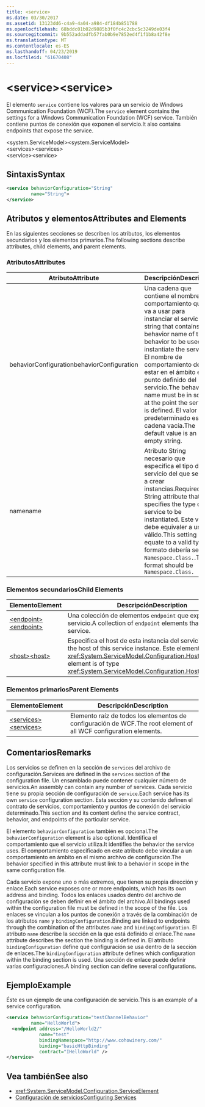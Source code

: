 ```yaml
---
title: <service>
ms.date: 03/30/2017
ms.assetid: 13123dd6-c4a9-4a04-a984-df184b851788
ms.openlocfilehash: 68bddc01b02d9885b3f0fc4c2cbc5c3249de03f4
ms.sourcegitcommit: 9b552addadfb57fab0b9e7852ed4f1f1b8a42f8e
ms.translationtype: MT
ms.contentlocale: es-ES
ms.lasthandoff: 04/23/2019
ms.locfileid: "61670408"
---
```

# <a name="service"></a><span data-ttu-id="26b68-101">\<service></span><span class="sxs-lookup"><span data-stu-id="26b68-101">\<service></span></span>
<span data-ttu-id="26b68-102">El elemento `service` contiene los valores para un servicio de Windows Communication Foundation (WCF).</span><span class="sxs-lookup"><span data-stu-id="26b68-102">The `service` element contains the settings for a Windows Communication Foundation (WCF) service.</span></span> <span data-ttu-id="26b68-103">También contiene puntos de conexión que exponen el servicio.</span><span class="sxs-lookup"><span data-stu-id="26b68-103">It also contains endpoints that expose the service.</span></span>  
  
 <span data-ttu-id="26b68-104">\<system.ServiceModel></span><span class="sxs-lookup"><span data-stu-id="26b68-104">\<system.ServiceModel></span></span>  
<span data-ttu-id="26b68-105">\<services></span><span class="sxs-lookup"><span data-stu-id="26b68-105">\<services></span></span>  
<span data-ttu-id="26b68-106">\<service></span><span class="sxs-lookup"><span data-stu-id="26b68-106">\<service></span></span>  
  
## <a name="syntax"></a><span data-ttu-id="26b68-107">Sintaxis</span><span class="sxs-lookup"><span data-stu-id="26b68-107">Syntax</span></span>  
  
```xml  
<service behaviorConfiguration="String"
         name="String">
</service>
```  
  
## <a name="attributes-and-elements"></a><span data-ttu-id="26b68-108">Atributos y elementos</span><span class="sxs-lookup"><span data-stu-id="26b68-108">Attributes and Elements</span></span>  
 <span data-ttu-id="26b68-109">En las siguientes secciones se describen los atributos, los elementos secundarios y los elementos primarios.</span><span class="sxs-lookup"><span data-stu-id="26b68-109">The following sections describe attributes, child elements, and parent elements.</span></span>  
  
### <a name="attributes"></a><span data-ttu-id="26b68-110">Atributos</span><span class="sxs-lookup"><span data-stu-id="26b68-110">Attributes</span></span>  
  
|<span data-ttu-id="26b68-111">Atributo</span><span class="sxs-lookup"><span data-stu-id="26b68-111">Attribute</span></span>|<span data-ttu-id="26b68-112">Descripción</span><span class="sxs-lookup"><span data-stu-id="26b68-112">Description</span></span>|  
|---------------|-----------------|  
|<span data-ttu-id="26b68-113">behaviorConfiguration</span><span class="sxs-lookup"><span data-stu-id="26b68-113">behaviorConfiguration</span></span>|<span data-ttu-id="26b68-114">Una cadena que contiene el nombre de comportamiento que se va a usar para instanciar el servicio.</span><span class="sxs-lookup"><span data-stu-id="26b68-114">A string that contains the behavior name of the behavior to be used to instantiate the service.</span></span> <span data-ttu-id="26b68-115">El nombre de comportamiento debe estar en el ámbito en el punto definido del servicio.</span><span class="sxs-lookup"><span data-stu-id="26b68-115">The behavior name must be in scope at the point the service is defined.</span></span> <span data-ttu-id="26b68-116">El valor predeterminado es una cadena vacía.</span><span class="sxs-lookup"><span data-stu-id="26b68-116">The default value is an empty string.</span></span>|  
|<span data-ttu-id="26b68-117">name</span><span class="sxs-lookup"><span data-stu-id="26b68-117">name</span></span>|<span data-ttu-id="26b68-118">Atributo String necesario que especifica el tipo del servicio del que se van a crear instancias.</span><span class="sxs-lookup"><span data-stu-id="26b68-118">Required String attribute that specifies the type of the service to be instantiated.</span></span> <span data-ttu-id="26b68-119">Este valor debe equivaler a un tipo válido.</span><span class="sxs-lookup"><span data-stu-id="26b68-119">This setting must equate to a valid type.</span></span> <span data-ttu-id="26b68-120">El formato debería ser `Namespace.Class.`.</span><span class="sxs-lookup"><span data-stu-id="26b68-120">The format should be `Namespace.Class.`</span></span>|  
  
### <a name="child-elements"></a><span data-ttu-id="26b68-121">Elementos secundarios</span><span class="sxs-lookup"><span data-stu-id="26b68-121">Child Elements</span></span>  
  
|<span data-ttu-id="26b68-122">Elemento</span><span class="sxs-lookup"><span data-stu-id="26b68-122">Element</span></span>|<span data-ttu-id="26b68-123">Descripción</span><span class="sxs-lookup"><span data-stu-id="26b68-123">Description</span></span>|  
|-------------|-----------------|  
|[<span data-ttu-id="26b68-124">\<endpoint></span><span class="sxs-lookup"><span data-stu-id="26b68-124">\<endpoint></span></span>](../../../../../docs/framework/configure-apps/file-schema/wcf/endpoint-element.md)|<span data-ttu-id="26b68-125">Una colección de elementos `endpoint` que exponen este servicio.</span><span class="sxs-lookup"><span data-stu-id="26b68-125">A collection of `endpoint` elements that expose this service.</span></span>|  
|[<span data-ttu-id="26b68-126">\<host></span><span class="sxs-lookup"><span data-stu-id="26b68-126">\<host></span></span>](../../../../../docs/framework/configure-apps/file-schema/wcf/host.md)|<span data-ttu-id="26b68-127">Especifica el host de esta instancia del servicio.</span><span class="sxs-lookup"><span data-stu-id="26b68-127">Specifies the host of this service instance.</span></span> <span data-ttu-id="26b68-128">Este elemento es del tipo <xref:System.ServiceModel.Configuration.HostElement>.</span><span class="sxs-lookup"><span data-stu-id="26b68-128">This element is of type <xref:System.ServiceModel.Configuration.HostElement>.</span></span>|  
  
### <a name="parent-elements"></a><span data-ttu-id="26b68-129">Elementos primarios</span><span class="sxs-lookup"><span data-stu-id="26b68-129">Parent Elements</span></span>  
  
|<span data-ttu-id="26b68-130">Elemento</span><span class="sxs-lookup"><span data-stu-id="26b68-130">Element</span></span>|<span data-ttu-id="26b68-131">Descripción</span><span class="sxs-lookup"><span data-stu-id="26b68-131">Description</span></span>|  
|-------------|-----------------|  
|[<span data-ttu-id="26b68-132">\<services></span><span class="sxs-lookup"><span data-stu-id="26b68-132">\<services></span></span>](../../../../../docs/framework/configure-apps/file-schema/wcf/services.md)|<span data-ttu-id="26b68-133">Elemento raíz de todos los elementos de configuración de WCF.</span><span class="sxs-lookup"><span data-stu-id="26b68-133">The root element of all WCF configuration elements.</span></span>|  
  
## <a name="remarks"></a><span data-ttu-id="26b68-134">Comentarios</span><span class="sxs-lookup"><span data-stu-id="26b68-134">Remarks</span></span>  
 <span data-ttu-id="26b68-135">Los servicios se definen en la sección de `services` del archivo de configuración.</span><span class="sxs-lookup"><span data-stu-id="26b68-135">Services are defined in the `services` section of the configuration file.</span></span> <span data-ttu-id="26b68-136">Un ensamblado puede contener cualquier número de servicios.</span><span class="sxs-lookup"><span data-stu-id="26b68-136">An assembly can contain any number of services.</span></span> <span data-ttu-id="26b68-137">Cada servicio tiene su propia sección de configuración de `service`.</span><span class="sxs-lookup"><span data-stu-id="26b68-137">Each service has its own `service` configuration section.</span></span> <span data-ttu-id="26b68-138">Esta sección y su contenido definen el contrato de servicios, comportamiento y puntos de conexión del servicio determinado.</span><span class="sxs-lookup"><span data-stu-id="26b68-138">This section and its content define the service contract, behavior, and endpoints of the particular service.</span></span>  
  
 <span data-ttu-id="26b68-139">El elemento `behaviorConfiguration` también es opcional.</span><span class="sxs-lookup"><span data-stu-id="26b68-139">The `behaviorConfiguration` element is also optional.</span></span> <span data-ttu-id="26b68-140">Identifica el comportamiento que el servicio utiliza.</span><span class="sxs-lookup"><span data-stu-id="26b68-140">It identifies the behavior the service uses.</span></span> <span data-ttu-id="26b68-141">El comportamiento especificado en este atributo debe vincular a un comportamiento en ámbito en el mismo archivo de configuración.</span><span class="sxs-lookup"><span data-stu-id="26b68-141">The behavior specified in this attribute must link to a behavior in scope in the same configuration file.</span></span>  
  
 <span data-ttu-id="26b68-142">Cada servicio expone uno o más extremos, que tienen su propia dirección y enlace.</span><span class="sxs-lookup"><span data-stu-id="26b68-142">Each service exposes one or more endpoints, which has its own address and binding.</span></span> <span data-ttu-id="26b68-143">Todos los enlaces usados dentro del archivo de configuración se deben definir en el ámbito del archivo.</span><span class="sxs-lookup"><span data-stu-id="26b68-143">All bindings used within the configuration file must be defined in the scope of the file.</span></span> <span data-ttu-id="26b68-144">Los enlaces se vinculan a los puntos de conexión a través de la combinación de los atributos `name` y `bindingConfiguration`.</span><span class="sxs-lookup"><span data-stu-id="26b68-144">Binding are linked to endpoints through the combination of the attributes `name` and `bindingConfiguration`.</span></span> <span data-ttu-id="26b68-145">El atributo `name` describe la sección en la que está definido el enlace.</span><span class="sxs-lookup"><span data-stu-id="26b68-145">The `name` attribute describes the section the binding is defined in.</span></span> <span data-ttu-id="26b68-146">El atributo `bindingConfiguration` define qué configuración se usa dentro de la sección de enlaces.</span><span class="sxs-lookup"><span data-stu-id="26b68-146">The `bindingConfiguration` attribute defines which configuration within the binding section is used.</span></span> <span data-ttu-id="26b68-147">Una sección de enlace puede definir varias configuraciones.</span><span class="sxs-lookup"><span data-stu-id="26b68-147">A binding section can define several configurations.</span></span>  
  
## <a name="example"></a><span data-ttu-id="26b68-148">Ejemplo</span><span class="sxs-lookup"><span data-stu-id="26b68-148">Example</span></span>  
 <span data-ttu-id="26b68-149">Éste es un ejemplo de una configuración de servicio.</span><span class="sxs-lookup"><span data-stu-id="26b68-149">This is an example of a service configuration.</span></span>  
  
```xml  
<service behaviorConfiguration="testChannelBehavior"
         name="HelloWorld">
  <endpoint address="/HelloWorld2/"
            name="test"
            bindingNamespace="http://www.cohowinery.com/"
            binding="basicHttpBinding"
            contract="IHelloWorld" />
</service>
```  
  
## <a name="see-also"></a><span data-ttu-id="26b68-150">Vea también</span><span class="sxs-lookup"><span data-stu-id="26b68-150">See also</span></span>

- <xref:System.ServiceModel.Configuration.ServiceElement>
- [<span data-ttu-id="26b68-151">Configuración de servicios</span><span class="sxs-lookup"><span data-stu-id="26b68-151">Configuring Services</span></span>](../../../../../docs/framework/wcf/configuring-services.md)
